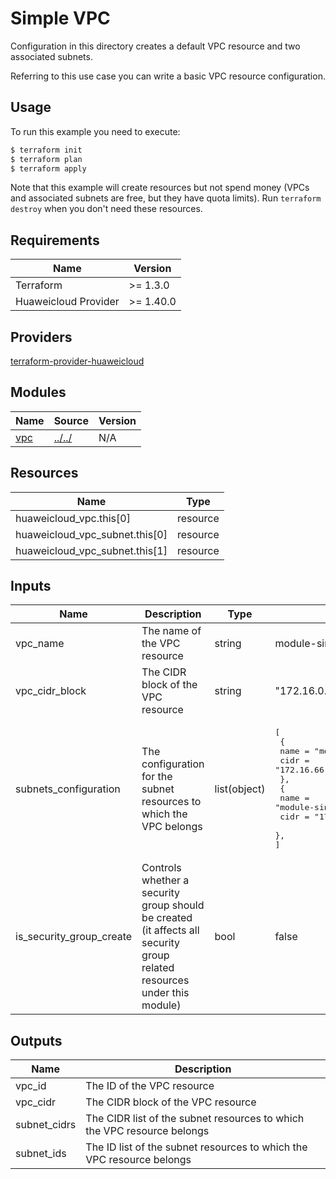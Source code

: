 # Simple VPC

Configuration in this directory creates a default VPC resource and two associated subnets.

Referring to this use case you can write a basic VPC resource configuration.

## Usage

To run this example you need to execute:

```bash
$ terraform init
$ terraform plan
$ terraform apply
```

Note that this example will create resources but not spend money (VPCs and associated subnets are free, but they have
quota limits). Run `terraform destroy` when you don't need these resources.

## Requirements

| Name | Version |
|------|---------|
| Terraform | >= 1.3.0 |
| Huaweicloud Provider | >= 1.40.0 |

## Providers

[terraform-provider-huaweicloud](https://github.com/huaweicloud/terraform-provider-huaweicloud)

## Modules

| Name | Source | Version |
|------|--------|---------|
| <a name="module_vpc"></a> [vpc](#module\_vpc) | [../../](../../README.md) | N/A |

## Resources

| Name | Type |
|------|------|
| huaweicloud_vpc.this[0] | resource |
| huaweicloud_vpc_subnet.this[0] | resource |
| huaweicloud_vpc_subnet.this[1] | resource |

## Inputs

| Name | Description | Type | Value |
|------|-------------|------|-------|
| vpc_name | The name of the VPC resource | string | module-single-vpc |
| vpc_cidr_block | The CIDR block of the VPC resource | string | "172.16.0.0/16" |
| subnets_configuration | The configuration for the subnet resources to which the VPC belongs | list(object) | <pre>[<br>  {<br>    name = "module-single-master-subnet",<br>    cidr = "172.16.66.0/24",<br>  },<br>  {<br>    name = "module-single-standby-subnet",<br>    cidr = "172.16.86.0/24",<br>  },<br>]</pre> |
| is_security_group_create | Controls whether a security group should be created (it affects all security group related resources under this module) | bool | false |

## Outputs

| Name | Description |
|------|-------------|
| vpc_id | The ID of the VPC resource |
| vpc_cidr | The CIDR block of the VPC resource |
| subnet_cidrs | The CIDR list of the subnet resources to which the VPC resource belongs |
| subnet_ids | The ID list of the subnet resources to which the VPC resource belongs |
